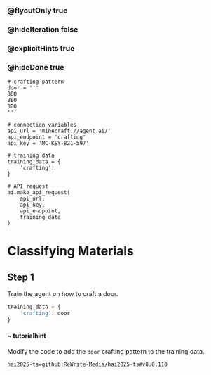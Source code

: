 ### @flyoutOnly true
### @hideIteration false
### @explicitHints true
### @hideDone true

```python-template
# crafting pattern
door = '''
BBO
BBO
BBO
'''
 
# connection variables
api_url = 'minecraft://agent.ai/'
api_endpoint = 'crafting'
api_key = 'MC-KEY-821-597'
 
# training data
training_data = {
    'crafting': 
}
 
# API request
ai.make_api_request(
    api_url,
    api_key,
    api_endpoint,
    training_data
)
```

# Classifying Materials

## Step 1
Train the agent on how to craft a door.

```python
training_data = {
    'crafting': door
}
```
#### ~ tutorialhint 
Modify the code to add the `door` crafting pattern to the training data.



```package
hai2025-ts=github:ReWrite-Media/hai2025-ts#v0.0.110
```
